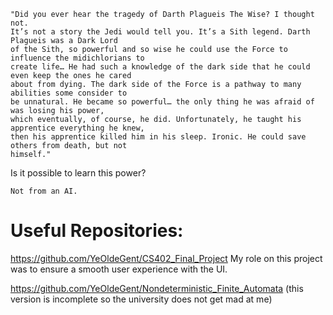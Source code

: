 ```
"Did you ever hear the tragedy of Darth Plagueis The Wise? I thought not. 
It’s not a story the Jedi would tell you. It’s a Sith legend. Darth Plagueis was a Dark Lord 
of the Sith, so powerful and so wise he could use the Force to influence the midichlorians to
create life… He had such a knowledge of the dark side that he could even keep the ones he cared 
about from dying. The dark side of the Force is a pathway to many abilities some consider to
be unnatural. He became so powerful… the only thing he was afraid of was losing his power, 
which eventually, of course, he did. Unfortunately, he taught his apprentice everything he knew,
then his apprentice killed him in his sleep. Ironic. He could save others from death, but not 
himself."
```
Is it possible to learn this power? 

```
Not from an AI. 
```
# Useful Repositories: 

https://github.com/YeOldeGent/CS402_Final_Project
My role on this project was to ensure a smooth user experience with the UI. 

https://github.com/YeOldeGent/Nondeterministic_Finite_Automata (this version is incomplete so the university does not get mad at me) 
